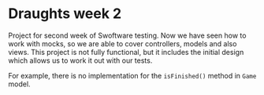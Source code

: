 # Draughts week 2
Project for second week of Swoftware testing. Now we have seen how to work with mocks, so we are able to cover controllers, models and also views. This project is not fully functional, but it includes the initial design which allows us to work it out with our tests.

For example, there is no implementation for the `isFinished()` method in `Game` model.
